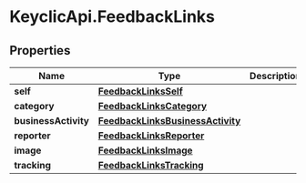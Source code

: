 # KeyclicApi.FeedbackLinks

## Properties
Name | Type | Description | Notes
------------ | ------------- | ------------- | -------------
**self** | [**FeedbackLinksSelf**](FeedbackLinksSelf.md) |  | [optional] 
**category** | [**FeedbackLinksCategory**](FeedbackLinksCategory.md) |  | [optional] 
**businessActivity** | [**FeedbackLinksBusinessActivity**](FeedbackLinksBusinessActivity.md) |  | [optional] 
**reporter** | [**FeedbackLinksReporter**](FeedbackLinksReporter.md) |  | [optional] 
**image** | [**FeedbackLinksImage**](FeedbackLinksImage.md) |  | [optional] 
**tracking** | [**FeedbackLinksTracking**](FeedbackLinksTracking.md) |  | [optional] 


